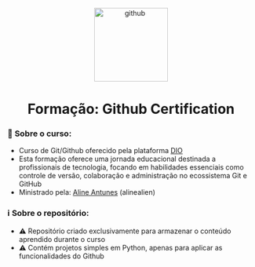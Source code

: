 <!--START_SECTION:header-->
<div align="center">
  <p align="center">
    <img 
       width="150" height="150" src="https://img.icons8.com/fluency/240/github.png" alt="github"
    />
    <h1>Formação: Github Certification</h1>
  </p>
</div>
<!--END_SECTION:header-->

### 📝 **Sobre o curso:**
- Curso de Git/Github oferecido pela plataforma [DIO](https://web.dio.me/home)
- Esta formação oferece uma jornada educacional destinada a profissionais de tecnologia, focando em habilidades essenciais como controle de versão, colaboração e administração no ecossistema Git e GitHub
- Ministrado pela: [Aline Antunes](https://github.com/alinealien) (alinealien)

### ℹ️ **Sobre o repositório:**
- ⚠️ Repositório criado exclusivamente para armazenar o conteúdo aprendido durante o curso
- ⚠️ Contém projetos simples em Python, apenas para aplicar as funcionalidades do Github
